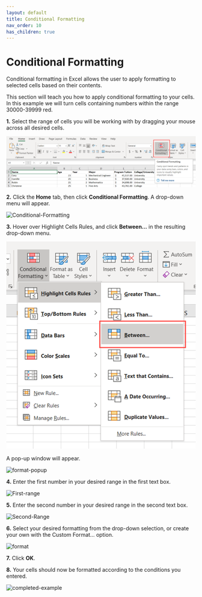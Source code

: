 ```yaml
---
layout: default
title: Conditional Formatting
nav_order: 10
has_children: true
---
```

# Conditional Formatting

Conditional formatting in Excel allows the user to apply formatting to selected cells based on their contents.

This section will teach you how to apply conditional formatting to your cells.
In this example we will turn cells containing numbers within the range 30000-39999 red.

**1.** Select the range of cells you will be working with by dragging your mouse across all desired cells.

![Example-Cells](https://github.com/nickluong-dev/Excel-Instruction-Guide/blob/gh-pages/assets/images/conditional-formatting-1.PNG?raw=true "Example cells")

**2.** Click the **Home** tab, then click **Conditional Formatting**. A drop-down menu will appear.

![Conditional-Formatting](https://github.com/nickluong-dev/Excel-Instruction-Guide/blob/gh-pages/assets/images/conditional-formatting-2.PNG?raw=true "Conditional formatting button")

**3.** Hover over Highlight Cells Rules, and click **Between…** in the resulting drop-down menu.

![Between](https://github.com/nickluong-dev/Excel-Instruction-Guide/blob/gh-pages/assets/images/conditional-formatting-3.PNG?raw=true "Between button")

A pop-up window will appear.

![format-popup](https://github.com/nickluong-dev/Excel-Instruction-Guide/blob/gh-pages/assets/images/conditional-formatting-4.PNG?raw=true "Conditional formatting subsettings window")

**4.** Enter the first number in your desired range in the first text box.

![First-range](https://github.com/nickluong-dev/Excel-Instruction-Guide/blob/gh-pages/assets/images/conditional-formatting-5.PNG?raw=true "First text box")

**5.** Enter the second number in your desired range in the second text box.

![Second-Range](https://github.com/nickluong-dev/Excel-Instruction-Guide/blob/gh-pages/assets/images/conditional-formatting-6.PNG?raw=true "Second text box")

**6.** Select your desired formatting from the drop-down selection, or create your own with the Custom Format… option.

![format](https://github.com/nickluong-dev/Excel-Instruction-Guide/blob/gh-pages/assets/images/conditional-formatting-7.PNG?raw=true "Format selection")

**7.** Click **OK**.

**8.** Your cells should now be formatted according to the conditions you entered.

![completed-example](https://github.com/nickluong-dev/Excel-Instruction-Guide/blob/gh-pages/assets/images/conditional-formatting-8.PNG?raw=true "Example that is conditionally formatted")
